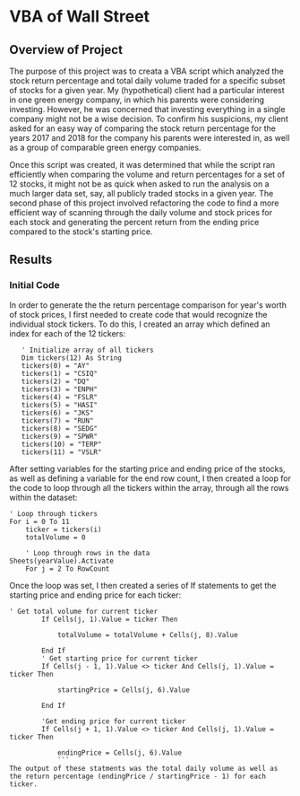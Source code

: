 # VBA of Wall Street

## Overview of Project
The purpose of this project was to creata a VBA script which analyzed the stock return percentage and total daily volume traded for a specific subset of stocks for a given year. My (hypothetical) client had a particular interest in one green energy company, in which his parents were considering investing. However, he was concerned that investing everything in a single company might not be a wise decision. To confirm his suspicions, my client asked for an easy way of comparing the stock return percentage for the years 2017 and 2018 for the company his parents were interested in, as well as a group of comparable green energy companies.

Once this script was created, it was determined that while the script ran efficiently when comparing the volume and return percentages for a set of 12 stocks, it might not be as quick when asked to run the analysis on a much larger data set, say, all publicly traded stocks in a given year. The second phase of this project involved refactoring the code to find a more efficient way of scanning through the daily volume and stock prices for each stock and generating the percent return from the ending price compared to the stock's starting price.

## Results

### Initial Code 
In order to generate the the return percentage comparison for year's worth of stock prices, I first needed to create code that would recognize the individual stock tickers. To do this, I created an array which defined an index for each of the 12 tickers:

```
   ' Initialize array of all tickers
   Dim tickers(12) As String
   tickers(0) = "AY"
   tickers(1) = "CSIQ"
   tickers(2) = "DQ"
   tickers(3) = "ENPH"
   tickers(4) = "FSLR"
   tickers(5) = "HASI"
   tickers(6) = "JKS"
   tickers(7) = "RUN"
   tickers(8) = "SEDG"
   tickers(9) = "SPWR"
   tickers(10) = "TERP"
   tickers(11) = "VSLR"
   ```
After setting variables for the starting price and ending price of the stocks, as well as defining a variable for the end row count, I then created a loop for the code to loop through all the tickers within the array, through all the rows within the dataset: 
   
   ```  
   ' Loop through tickers
   For i = 0 To 11
       ticker = tickers(i)
       totalVolume = 0
       
       ' Loop through rows in the data
   Sheets(yearValue).Activate
       For j = 2 To RowCount
   ```
   Once the loop was set, I then created a series of If statements to get the starting price and ending price for each ticker:
   
   ```
   ' Get total volume for current ticker
           If Cells(j, 1).Value = ticker Then

               totalVolume = totalVolume + Cells(j, 8).Value

           End If
           ' Get starting price for current ticker
           If Cells(j - 1, 1).Value <> ticker And Cells(j, 1).Value = ticker Then

               startingPrice = Cells(j, 6).Value

           End If

           'Get ending price for current ticker
           If Cells(j + 1, 1).Value <> ticker And Cells(j, 1).Value = ticker Then

               endingPrice = Cells(j, 6).Value
               ```
The output of these statments was the total daily volume as well as the return percentage (endingPrice / startingPrice - 1) for each ticker. 
